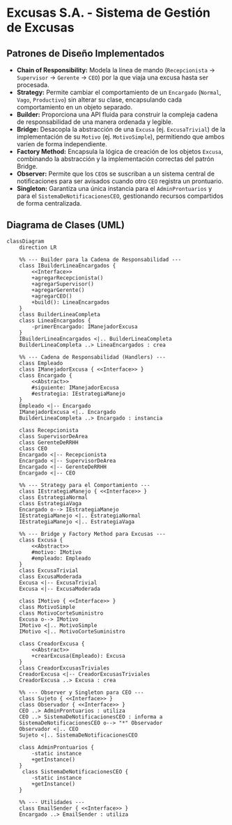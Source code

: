
# Excusas S.A. - Sistema de Gestión de Excusas

## Patrones de Diseño Implementados

* **Chain of Responsibility:** Modela la línea de mando (`Recepcionista` -\> `Supervisor` -\> `Gerente` -\> `CEO`) por la que viaja una excusa hasta ser procesada.
* **Strategy:** Permite cambiar el comportamiento de un `Encargado` (`Normal`, `Vago`, `Productivo`) sin alterar su clase, encapsulando cada comportamiento en un objeto separado.
* **Builder:** Proporciona una API fluida para construir la compleja cadena de responsabilidad de una manera ordenada y legible.
* **Bridge:** Desacopla la abstracción de una `Excusa` (ej. `ExcusaTrivial`) de la implementación de su `Motivo` (ej. `MotivoSimple`), permitiendo que ambos varíen de forma independiente.
* **Factory Method:** Encapsula la lógica de creación de los objetos `Excusa`, combinando la abstracción y la implementación correctas del patrón Bridge.
* **Observer:** Permite que los `CEO`s se suscriban a un sistema central de notificaciones para ser avisados cuando otro `CEO` registra un prontuario.
* **Singleton:** Garantiza una única instancia para el `AdminProntuarios` y para el `SistemaDeNotificacionesCEO`, gestionando recursos compartidos de forma centralizada.

## Diagrama de Clases (UML)

```mermaid
classDiagram
    direction LR

    %% --- Builder para la Cadena de Responsabilidad ---
    class IBuilderLineaEncargados {
        <<Interface>>
        +agregarRecepcionista()
        +agregarSupervisor()
        +agregarGerente()
        +agregarCEO()
        +build(): LineaEncargados
    }
    class BuilderLineaCompleta
    class LineaEncargados {
        -primerEncargado: IManejadorExcusa
    }
    IBuilderLineaEncargados <|.. BuilderLineaCompleta
    BuilderLineaCompleta ..> LineaEncargados : crea

    %% --- Cadena de Responsabilidad (Handlers) ---
    class Empleado
    class IManejadorExcusa { <<Interface>> }
    class Encargado {
        <<Abstract>>
        #siguiente: IManejadorExcusa
        #estrategia: IEstrategiaManejo
    }
    Empleado <|-- Encargado
    IManejadorExcusa <|.. Encargado
    BuilderLineaCompleta ..> Encargado : instancia

    class Recepcionista
    class SupervisorDeArea
    class GerenteDeRRHH
    class CEO
    Encargado <|-- Recepcionista
    Encargado <|-- SupervisorDeArea
    Encargado <|-- GerenteDeRRHH
    Encargado <|-- CEO

    %% --- Strategy para el Comportamiento ---
    class IEstrategiaManejo { <<Interface>> }
    class EstrategiaNormal
    class EstrategiaVaga
    Encargado o--> IEstrategiaManejo
    IEstrategiaManejo <|.. EstrategiaNormal
    IEstrategiaManejo <|.. EstrategiaVaga

    %% --- Bridge y Factory Method para Excusas ---
    class Excusa {
        <<Abstract>>
        #motivo: IMotivo
        #empleado: Empleado
    }
    class ExcusaTrivial
    class ExcusaModerada
    Excusa <|-- ExcusaTrivial
    Excusa <|-- ExcusaModerada

    class IMotivo { <<Interface>> }
    class MotivoSimple
    class MotivoCorteSuministro
    Excusa o--> IMotivo
    IMotivo <|.. MotivoSimple
    IMotivo <|.. MotivoCorteSuministro

    class CreadorExcusa {
        <<Abstract>>
        +crearExcusa(Empleado): Excusa
    }
    class CreadorExcusasTriviales
    CreadorExcusa <|-- CreadorExcusasTriviales
    CreadorExcusa ..> Excusa : crea

    %% --- Observer y Singleton para CEO ---
    class Sujeto { <<Interface>> }
    class Observador { <<Interface>> }
    CEO ..> AdminProntuarios : utiliza
    CEO ..> SistemaDeNotificacionesCEO : informa a
    SistemaDeNotificacionesCEO o--> "*" Observador
    Observador <|.. CEO
    Sujeto <|.. SistemaDeNotificacionesCEO

    class AdminProntuarios {
        -static instance
        +getInstance()
    }
     class SistemaDeNotificacionesCEO {
        -static instance
        +getInstance()
    }

    %% --- Utilidades ---
    class EmailSender { <<Interface>> }
    Encargado ..> EmailSender : utiliza
```
